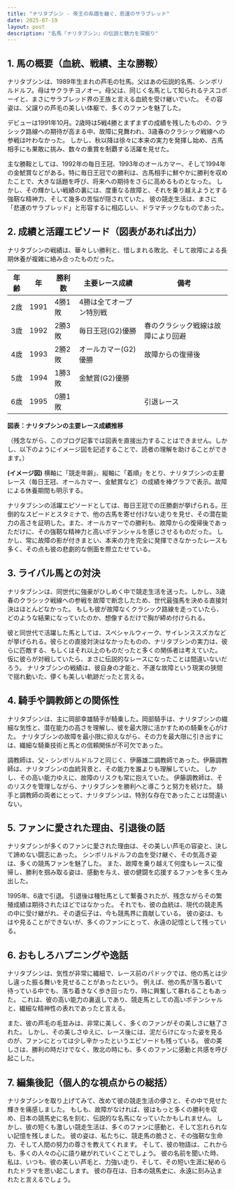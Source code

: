 ```yaml
---
title: "ナリタブシン - 帝王の系譜を継ぐ、悲運のサラブレッド"
date: 2025-07-19
layout: post
description: "名馬『ナリタブシン』の伝説と魅力を深堀り"
---
```


## 1. 馬の概要（血統、戦績、主な勝鞍）

ナリタブシンは、1989年生まれの芦毛の牡馬。父はあの伝説的名馬、シンボリルドルフ。母はサクラチヨノオー。母父は、同じく名馬として知られるテスコボーイと、まさにサラブレッド界の王族と言える血統を受け継いでいた。  その容姿は、父譲りの芦毛の美しい体躯で、多くのファンを魅了した。

デビューは1991年10月。2歳時は5戦4勝とまずまずの成績を残したものの、クラシック路線への期待が高まる中、故障に見舞われ、3歳春のクラシック戦線への参戦は叶わなかった。  しかし、秋以降は徐々に本来の実力を発揮し始め、古馬相手にも果敢に挑み、数々の重賞を制覇する活躍を見せた。

主な勝鞍としては、1992年の毎日王冠、1993年のオールカマー、そして1994年の金鯱賞などがある。特に毎日王冠での勝利は、古馬相手に鮮やかに勝利を収めたことで、大きな話題を呼び、将来への期待をさらに高めるものとなった。  しかし、その輝かしい戦績の裏には、度重なる故障と、それを乗り越えようとする強靭な精神力、そして幾多の苦悩が隠されていた。  彼の競走生活は、まさに「悲運のサラブレッド」と形容するに相応しい、ドラマチックなものであった。


## 2. 成績と活躍エピソード（図表があれば出力）

ナリタブシンの戦績は、華々しい勝利と、惜しまれる敗北、そして故障による長期休養が複雑に絡み合ったものだった。

| 年齢 | 年 | 勝利数 | 主要レース成績 | 備考 |
|---|---|---|---|---|
| 2歳 | 1991 | 4勝1敗 | 4勝は全てオープン特別戦 |  |
| 3歳 | 1992 | 2勝3敗 |  毎日王冠(G2)優勝 | 春のクラシック戦線は故障により回避 |
| 4歳 | 1993 | 2勝2敗 | オールカマー(G2)優勝 | 故障からの復帰後 |
| 5歳 | 1994 | 1勝3敗 | 金鯱賞(G2)優勝 |  |
| 6歳 | 1995 | 0勝1敗 |  |  引退レース |


**図表：ナリタブシンの主要レース成績推移**

（残念ながら、このブログ記事では図表を直接出力することはできません。しかし、以下のようにイメージ図を記述することで、読者の理解を助けることができます。）

**(イメージ図)** 横軸に「競走年齢」、縦軸に「着順」をとり、ナリタブシンの主要レース（毎日王冠、オールカマー、金鯱賞など）の成績を棒グラフで表示。故障による休養期間も明示する。


ナリタブシンの活躍エピソードとしては、毎日王冠での圧勝劇が挙げられる。圧倒的なスピードとスタミナで、他の古馬を寄せ付けない走りを見せ、その潜在能力の高さを証明した。また、オールカマーでの勝利も、故障からの復帰後であっただけに、その強靭な精神力と高いポテンシャルを感じさせるものだった。  しかし、常に故障の影が付きまとい、本来の力を完全に発揮できなかったレースも多く、その点も彼の悲劇的な側面を際立たせている。


## 3. ライバル馬との対決

ナリタブシンは、同世代に強豪がひしめく中で競走生活を送った。しかし、3歳春のクラシック戦線への参戦を故障で断念したため、世代最強馬を決める直接対決はほとんどなかった。  もしも彼が故障なくクラシック路線を走っていたら、どのような結果になっていたのか、想像するだけで胸が締め付けられる。

彼と同世代で活躍した馬としては、スペシャルウィーク、サイレンススズカなどが挙げられる。彼らとの直接対決はなかったものの、ナリタブシンの実力は、彼らに匹敵する、もしくはそれ以上のものだったと多くの関係者は考えていた。  仮に彼らが対戦していたら、まさに伝説的なレースになったことは間違いないだろう。  ナリタブシンの戦績は、彼自身の才能と、不運な故障という現実の狭間で揺れ動いた、儚くも美しい軌跡だったと言える。


## 4. 騎手や調教師との関係性

ナリタブシンは、主に岡部幸雄騎手が騎乗した。岡部騎手は、ナリタブシンの繊細な気性と、潜在能力の高さを理解し、彼を最大限に活かすための騎乗を心がけた。  ナリタブシンの故障を最小限に抑えながら、その力を最大限に引き出すには、繊細な騎乗技術と馬との信頼関係が不可欠であった。

調教師は、父・シンボリルドルフと同じく、伊藤雄二調教師であった。伊藤調教師は、ナリタブシンの血統背景と、その能力を誰よりも理解していた。  しかし、その高い能力ゆえに、故障のリスクも常に抱えていた。  伊藤調教師は、そのリスクを管理しながら、ナリタブシンを勝利へと導こうと努力を続けた。  騎手と調教師の両者にとって、ナリタブシンは、特別な存在であったことは間違いない。


## 5. ファンに愛された理由、引退後の話

ナリタブシンが多くのファンに愛された理由は、その美しい芦毛の容姿と、決して諦めない闘志にあった。  シンボリルドルフの血を受け継ぐ、その気高き姿は、多くの競馬ファンを魅了した。  また、故障を乗り越えて何度もレースに復帰し、勝利を掴み取る姿は、感動を与え、彼の健闘を応援するファンを多く生み出した。

1995年、6歳で引退。  引退後は種牡馬として繋養されたが、残念ながらその繁殖成績は期待されたほどではなかった。  それでも、彼の血統は、現代の競走馬の中に受け継がれ、その遺伝子は、今も競馬界に貢献している。  彼の姿は、もはや見ることができないが、多くのファンにとって、永遠の記憶として残っている。


## 6. おもしろハプニングや逸話

ナリタブシンは、気性が非常に繊細で、レース前のパドックでは、他の馬とは少し違った振る舞いを見せることがあったという。  例えば、他の馬が落ち着いて待っている中でも、落ち着きなく歩き回ったり、時に興奮して暴れることもあった。  これは、彼の高い能力の裏返しであり、競走馬としての高いポテンシャルと、繊細な精神性の表れであったと言える。

また、彼の芦毛の毛並みは、非常に美しく、多くのファンがその美しさに魅了された。  しかし、その美しさゆえに、レース後には、泥だらけになった姿を見るのが、ファンにとっては少し辛かったというエピソードも残っている。  彼の美しさは、勝利の時だけでなく、敗北の時にも、多くのファンに感動と共感を呼び起こした。


## 7. 編集後記（個人的な視点からの総括）

ナリタブシンを取り上げてみて、改めて彼の競走生活の儚さと、その中で見せた輝きを痛感しました。  もしも、故障がなければ、彼はもっと多くの勝利を収め、日本の競馬史に名を刻む、伝説的な名馬になっていたかもしれません。  しかし、彼の短くも激しい競走生活は、多くのファンに感動と、そして忘れられない記憶を残しました。  彼の姿は、私たちに、競走馬の脆さと、その強靭な生命力、そして人間の努力の尊さを教えてくれます。  そして、彼の物語は、これからも、多くの人々の心に語り継がれていくことでしょう。  彼の名前を聞いた時、私は、いつも、彼の美しい芦毛と、力強い走り、そして、その短い生涯に秘められたドラマを思い起こします。  彼の存在は、日本の競馬史に、永遠に刻み込まれたと言えるでしょう。
